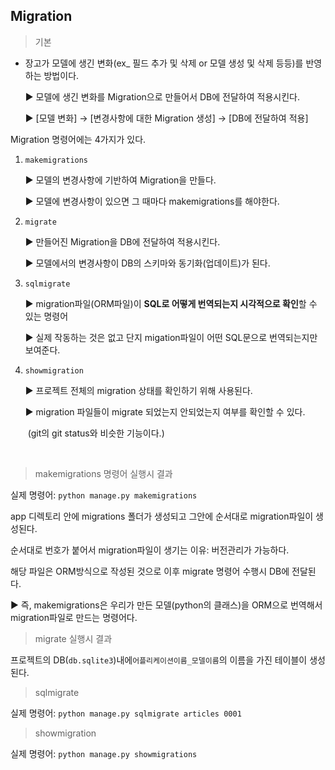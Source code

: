## Migration



> 기본

* 장고가 모델에 생긴 변화(ex_ 필드 추가 및 삭제 or 모델 생성 및 삭제 등등)를 반영하는 방법이다.

  ▶ 모델에 생긴 변화를 Migration으로 만들어서 DB에 전달하여 적용시킨다.

  ▶ [모델 변화]  →  [변경사항에 대한 Migration 생성]  →  [DB에 전달하여 적용]



Migration 명령어에는 4가지가 있다.

1. `makemigrations`

   ▶ 모델의 변경사항에 기반하여 Migration을 만들다.

   ▶ 모델에 변경사항이 있으면 그 때마다 makemigrations를 해야한다. 

2. `migrate`

   ▶ 만들어진 Migration을 DB에 전달하여 적용시킨다.

   ▶ 모델에서의 변경사항이 DB의 스키마와 동기화(업데이트)가 된다.

3. `sqlmigrate`

   ▶ migration파일(ORM파일)이 **SQL로 어떻게 번역되는지 시각적으로 확인**할 수 있는 명령어

   ▶ 실제 작동하는 것은 없고 단지 migation파일이 어떤 SQL문으로 번역되는지만 보여준다.

4. `showmigration`

   ▶ 프로젝트 전체의 migration 상태를 확인하기 위해 사용된다.

   ▶ migration 파일들이 migrate 되었는지 안되었는지 여부를 확인할 수 있다.

   ​	(git의 git status와 비슷한 기능이다.)

​     

> makemigrations 명령어 실행시 결과

실제 명령어: `python manage.py makemigrations`

app 디렉토리 안에 migrations 폴더가 생성되고 그안에 순서대로 migration파일이 생성된다.

순서대로 번호가 붙어서 migration파일이 생기는 이유: 버전관리가 가능하다.

해당 파일은 ORM방식으로 작성된 것으로 이후 migrate 명령어 수행시 DB에 전달된다.

▶ 즉, makemigrations은 우리가 만든 모델(python의 클래스)을 ORM으로 번역해서 migration파일로 만드는 명령어다.      



> migrate 실행시 결과

프로젝트의 DB(`db.sqlite3`)내에`어플리케이션이름_모델이름`의 이름을 가진 테이블이 생성된다.



> sqlmigrate

실제 명령어: `python manage.py sqlmigrate articles 0001`  



> showmigration

실제 명령어: `python manage.py showmigrations`

